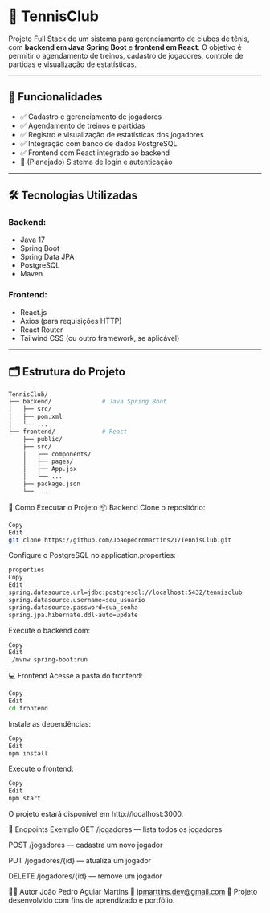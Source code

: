 # 🎾 TennisClub

Projeto Full Stack de um sistema para gerenciamento de clubes de tênis, com **backend em Java Spring Boot** e **frontend em React**. O objetivo é permitir o agendamento de treinos, cadastro de jogadores, controle de partidas e visualização de estatísticas.

---

## 🧠 Funcionalidades

- ✅ Cadastro e gerenciamento de jogadores
- ✅ Agendamento de treinos e partidas
- ✅ Registro e visualização de estatísticas dos jogadores
- ✅ Integração com banco de dados PostgreSQL
- ✅ Frontend com React integrado ao backend
- 🚧 (Planejado) Sistema de login e autenticação

---

## 🛠️ Tecnologias Utilizadas

### Backend:
- Java 17
- Spring Boot
- Spring Data JPA
- PostgreSQL
- Maven

### Frontend:
- React.js
- Axios (para requisições HTTP)
- React Router
- Tailwind CSS (ou outro framework, se aplicável)

---


## 🗂️ Estrutura do Projeto

```bash
TennisClub/
├── backend/              # Java Spring Boot
│   ├── src/
│   ├── pom.xml
│   └── ...
└── frontend/             # React
    ├── public/
    ├── src/
    │   ├── components/
    │   ├── pages/
    │   ├── App.jsx
    │   └── ...
    ├── package.json
    └── ...

```
🚀 Como Executar o Projeto
📦 Backend
Clone o repositório:

```bash
Copy
Edit
git clone https://github.com/Joaopedromartins21/TennisClub.git
```
Configure o PostgreSQL no application.properties:

```bash 
properties
Copy
Edit
spring.datasource.url=jdbc:postgresql://localhost:5432/tennisclub
spring.datasource.username=seu_usuario
spring.datasource.password=sua_senha
spring.jpa.hibernate.ddl-auto=update
```
Execute o backend com:

```bash
Copy
Edit
./mvnw spring-boot:run
```
💻 Frontend
Acesse a pasta do frontend:

```bash
Copy
Edit
cd frontend
```
Instale as dependências:

```bash
Copy
Edit
npm install
```
Execute o frontend:

```bash
Copy
Edit
npm start
```
O projeto estará disponível em http://localhost:3000.

📌 Endpoints Exemplo
GET /jogadores — lista todos os jogadores

POST /jogadores — cadastra um novo jogador

PUT /jogadores/{id} — atualiza um jogador

DELETE /jogadores/{id} — remove um jogador

👨‍💻 Autor
João Pedro Aguiar Martins
📧 jpmarttins.dev@gmail.com
💼 Projeto desenvolvido com fins de aprendizado e portfólio.
